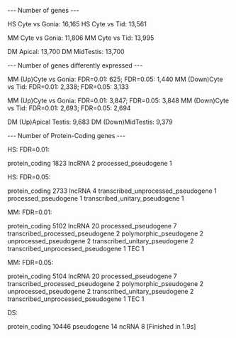 --- Number of genes ---

HS Cyte vs Gonia: 16,165
HS Cyte vs Tid: 13,561

MM Cyte vs Gonia: 11,806
MM Cyte vs Tid: 13,995

DM Apical: 13,700
DM MidTestis: 13,700

--- Number of genes differently expressed ---

MM (Up)Cyte vs Gonia: FDR=0.01: 625; FDR=0.05: 1,440
MM (Down)Cyte vs Tid: FDR=0.01: 2,338; FDR=0.05: 3,133

MM (Up)Cyte vs Gonia: FDR=0.01: 3,847; FDR=0.05: 3,848
MM (Down)Cyte vs Tid: FDR=0.01: 2,693; FDR=0.05: 2,694

DM (Up)Apical Testis: 9,683
DM (Down)MidTestis: 9,379

--- Number of Protein-Coding genes ---

HS: FDR=0.01:

protein_coding          1823
lncRNA                     2
processed_pseudogene       1

HS: FDR=0.05:

protein_coding                        2733
lncRNA                                   4
transcribed_unprocessed_pseudogene       1
processed_pseudogene                     1
transcribed_unitary_pseudogene           1

MM: FDR=0.01:

protein_coding                        5102
lncRNA                                  20
processed_pseudogene                     7
transcribed_processed_pseudogene         2
polymorphic_pseudogene                   2
unprocessed_pseudogene                   2
transcribed_unitary_pseudogene           2
transcribed_unprocessed_pseudogene       1
TEC                                      1

MM: FDR=0.05:

protein_coding                        5104
lncRNA                                  20
processed_pseudogene                     7
transcribed_processed_pseudogene         2
polymorphic_pseudogene                   2
unprocessed_pseudogene                   2
transcribed_unitary_pseudogene           2
transcribed_unprocessed_pseudogene       1
TEC                                      1

DS:

protein_coding    10446
pseudogene           14
ncRNA                 8
[Finished in 1.9s]